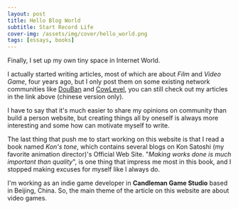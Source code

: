 ```yaml
---
layout: post
title: Hello Blog World
subtitle: Start Record Life 
cover-img: /assets/img/cover/hello_world.png
tags: [essays, books]
---
```


Finally, I set up my own tiny space in Internet World.

I actually started writing articles, most of which are about _Film_ and _Video Game_, four years ago, but I only post them on some existing network communities like [DouBan](https://www.douban.com/people/48941856/)  and [CowLevel](https://cowlevel.net/people/fay_lee), you can still check out my articles in the link above (chinese version only).

I have to say that it's much easier to share my opinions on community than build a person website, but creating things all by oneself is always more interesting and some how can motivate myself to write. 

The last thing that push me to start working on this website is that I read a book named _Kon's tone_, which contains several blogs on Kon Satoshi (my favorite animation director)'s Official Web Site. "_Making works done is much important than quality_", is one thing that impress me most in this book, and I stopped making excuses for myself like I always do.

I'm working as an indie game developer in **Candleman Game Studio** based in Beijing, China. So, the main theme of the article on this website are about video games.